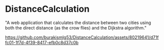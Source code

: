 # DistanceCalculation

"A web application that calculates the distance between two cities using both the direct distance (as the crow flies) and the Dijkstra algorithm."


https://github.com/burakismlg53/DistanceCalculation/assets/80219641/d71ffc01-1f7d-4f39-8417-efb0c8d37c0b

